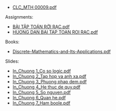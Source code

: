 - [CLC_MTH 00009.pdf](<Information Technology - HCMUS/2023-2024/First semester/Discrete Mathematics - MTH00009/Resources/CLC_MTH 00009.pdf>)

Assignments:

- [BÀI TẬP TOÁN RỜI RẠC.pdf](<Information Technology - HCMUS/2023-2024/First semester/Discrete Mathematics - MTH00009/Resources/Assignments/BÀI TẬP TOÁN RỜI RẠC.pdf>)
- [HUONG DAN BAI TAP TOAN ROI RAC.pdf](<Information Technology - HCMUS/2023-2024/First semester/Discrete Mathematics - MTH00009/Resources/Assignments/HUONG DAN BAI TAP TOAN ROI RAC.pdf>)

Books:

- [Discrete-Mathematics-and-Its-Applications.pdf](<Information Technology - HCMUS/2023-2024/First semester/Discrete Mathematics - MTH00009/Resources/Books/Discrete-Mathematics-and-Its-Applications.pdf>)

Slides:

- [In_Chuong 1_Co so logic.pdf](<Information Technology - HCMUS/2023-2024/First semester/Discrete Mathematics - MTH00009/Resources/Slides/In_Chuong 1_Co so logic.pdf>)
- [In_Chuong 2_Tap hop va anh xa.pdf](<Information Technology - HCMUS/2023-2024/First semester/Discrete Mathematics - MTH00009/Resources/Slides/In_Chuong 2_Tap hop va anh xa.pdf>)
- [In_Chuong 3_Phuong phap dem.pdf](<Information Technology - HCMUS/2023-2024/First semester/Discrete Mathematics - MTH00009/Resources/Slides/In_Chuong 3_Phuong phap dem.pdf>)
- [In_Chuong 4_He thuc de quy.pdf](<Information Technology - HCMUS/2023-2024/First semester/Discrete Mathematics - MTH00009/Resources/Slides/In_Chuong 4_He thuc de quy.pdf>)
- [In_Chuong 5_So nguyen.pdf](<Information Technology - HCMUS/2023-2024/First semester/Discrete Mathematics - MTH00009/Resources/Slides/In_Chuong 5_So nguyen.pdf>)
- [In_Chuong 6_Quan he.pdf](<Information Technology - HCMUS/2023-2024/First semester/Discrete Mathematics - MTH00009/Resources/Slides/In_Chuong 6_Quan he.pdf>)
- [In_Chuong 7_Ham boole.pdf](<Information Technology - HCMUS/2023-2024/First semester/Discrete Mathematics - MTH00009/Resources/Slides/In_Chuong 7_Ham boole.pdf>)
